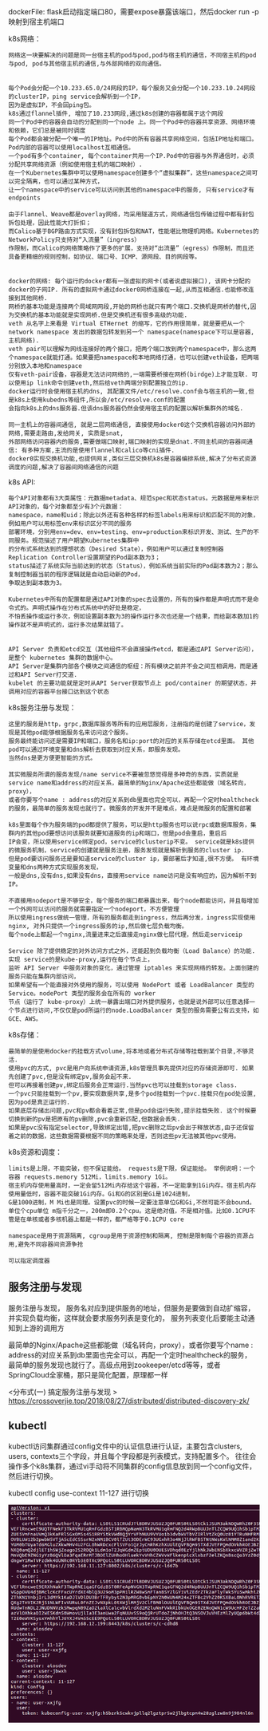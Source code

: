 dockerFile:
  flask启动指定端口80，需要expose暴露该端口，然后docker run -p映射到宿主机端口


k8s网络：
    
    网络这一块要解决的问题是同一台宿主机的pod与pod,pod与宿主机的通信，不同宿主机的pod与pod, pod与其他宿主机的通信,与外部网络的双向通信。
   
    
    每个Pod会分配一个10.233.65.0/24网段的IP，每个服务又会分配一个10.233.10.24网段的clusterIP，ping service会解析到一个IP，
    因为是虚拟IP，不会回ping包。     
    k8s通过flannel插件, 增加了10.233网段,通过k8s创建的容器都属于这个网段
    同一个Pod中的容器会自动的分配到同一个node 上。同一个Pod中的容器共享资源、网络环境和依赖，它们总是被同时调度
    每个Pod都会被分配一个唯一的IP地址。Pod中的所有容器共享网络空间，包括IP地址和端口。Pod内部的容器可以使用localhost互相通信。
    一个pod有多个container, 每个container共用一个IP.Pod中的容器与外界通信时，必须分配共享网络资源（例如使用宿主机的端口映射）.
    在一个Kubernetes集群中可以使用namespace创建多个“虚拟集群”，这些namespace之间可以完全隔离，也可以通过某种方式，
    让一个namespace中的service可以访问到其他的namespace中的服务, 只有service才有endpoints
    
    由于Flannel、Weave都是overlay网络，均采用隧道方式，网络通信包传输过程中都有封包拆包处理，因此性能大打折扣；
    而Calico基于BGP路由方式实现，没有封包拆包和NAT，性能堪比物理机网络。Kubernetes的NetworkPolicy只支持对“入流量”（ingress）
    作限制，而Calico的网络策略作了更多的扩展，支持对“出流量”（egress）作限制，而且还具备更精细的规则控制，如协议、端口号、ICMP、源网段、目的网段等。
    
    
    docker的网络: 每个运行的docker都有一张虚拟的网卡(或者说虚拟接口), 该网卡分配的docker的子网IP. 所有的虚拟网卡通过docker0网桥连接在一起,从而互相通信.也能修改连接到其他网桥.
    网桥的基本功能是连接两个局域网网段,开始的网桥也就只有两个端口.交换机是网桥的替代,因为交换机的基本功能就是实现网桥.但是交换机还有很多高级的功能.
    veth 从名字上来看是 Virtual ETHernet 的缩写，它的作用很简单，就是要把从一个 network namespace 发出的数据包转发到另一个 namespace(namespace下可以是容器,主机网络).
    veth pair可以理解为网线连接好的两个接口，把两个端口放到两个namespace中，那么这两个namespace就能打通。如果要把namespace和本地网络打通，也可以创建veth设备，把两端分别放入本地和namespace 
    仅有veth-pair设备，容器是无法访问网络的,一端需要桥接在网桥(birdge)上才能互联. 可以使用ip link命令创建veth,然后给veth两端分别配置独立的ip. 
    docker运行时会使用宿主机的dns, 其配置文件/etc/resolve.conf会与宿主机的一致,但是k8s上使用kubedns等组件,所以会/etc/resolve.conf的配置
    会指向k8s上的dns服务器.但该dns服务器仍然会使用宿主机的配置以解析集群外的域名.
    
    同一主机上的容器间通信, 就是二层网络通信, 直接使用docker0这个交换机容器访问外部的网络,需要走路由,发给网关, 实质是snat, 
    外部网络访问容器内的服务,需要做端口映射,端口映射的实现是dnat.不同主机间的容器间通信: 有多种方案,主流的是使用flannel和calico等cni插件.
    docker0实现交换机功能,也提供网关,类似三层交换机k8s是容器编排系统,解决了分布式资源调度的问题,解决了容器间网络通信的问题



k8s API:

    每个API对象都有3大类属性：元数据metadata、规范spec和状态status。元数据是用来标识API对象的，每个对象都至少有3个元数据：
    namespace，name和uid；除此以外还有各种各样的标签labels用来标识和匹配不同的对象，例如用户可以用标签env来标识区分不同的服务
    部署环境，分别用env=dev、env=testing、env=production来标识开发、测试、生产的不同服务。规范描述了用户期望Kubernetes集群中
    的分布式系统达到的理想状态（Desired State），例如用户可以通过复制控制器Replication Controller设置期望的Pod副本数为3；
    status描述了系统实际当前达到的状态（Status），例如系统当前实际的Pod副本数为2；那么复制控制器当前的程序逻辑就是自动启动新的Pod，
    争取达到副本数为3。
    
    Kubernetes中所有的配置都是通过API对象的spec去设置的，所有的操作都是声明式而不是命令式的。声明式操作在分布式系统中的好处是稳定，
    不怕丢操作或运行多次，例如设置副本数为3的操作运行多次也还是一个结果，而给副本数加1的操作就不是声明式的，运行多次结果就错了。
    
    
    API Server 负责和etcd交互（其他组件不会直接操作etcd，都是通过API Server访问），是整个 kubernetes 集群的数据中心。
    API Server是集群内部各个模块之间通信的枢纽：所有模块之前并不会之间互相调用，而是通过和API Server打交道.
    kubelet 的主要功能就是定时从API Server获取节点上 pod/container 的期望状态，并调用对应的容器平台接口达到这个状态

k8s服务注册与发现：
    
    这里的服务是http，grpc,数据库服务等所有的应用层服务，注册指的是创建了service，发现是其他pod能够根据服务名来访问这个服务。
    服务最终能访问还是需要IP和端口，服务名和ip:port的对应的关系存储在etcd里面。 其他pod可以通过环境变量和dns解析去获取到对应关系，即服务发现。
    当然dns是更方便更智能的方式。
    
    其实微服务所谓的服务发现/name service不要被忽悠觉得是多神奇的东西，实质就是service name和address的对应关系，最简单的Nginx/Apache这些都能做（域名转向，proxy），
    或者你要写个name : address的对应关系到db里面也完全可以，再配一个定时healthcheck的服务，最简单的服务发现也就行了。微服务的开发并不是难点，难点是微服务的配置和部署
    
    k8s里面每个作为服务端的pod都提供了服务，可以是http服务也可以说rpc或数据库服务，集群内的其他pod要想访问该服务就要知道服务的ip和端口，但是pod会重启，重启后
    IP会变，所以使用service绑定pod，service的clusterip不变。 service就是k8s提供的微服务机制，service的创建就是服务注册，服务发现就是解析到服务的cluster ip.
    但是pod要访问服务还是要知道service的cluster ip，要部署后才知道,很不方便。 有环境变量和dns两种方式实现服务发现，
    一般是dns,没有dns,如果没有dns，直接用service name访问是没有响应的，因为解析不到IP。
    
    不直接用nodeport是不够安全，每个服务的端口都暴露出来，每个node都能访问，并且每增加一个外网可以访问的服务就需要指定一个nodeport，不方便管理
    所以使用ingress做统一管理，所有的服务都走到ingress，然后再分发，ingress实现使用nginx, 对外只提供一个ingress服务的ip,然后做七层负载均衡。
    每个node上都起一个nginx,流量进来之后直接走nginx做七层代理，然后走serviceip
    
    Service 除了提供稳定的对外访问方式之外，还能起到负载均衡（Load Balance）的功能.实现 service的是kube-proxy,运行在每个节点上，
    监听 API Server 中服务对象的变化，通过管理 iptables 来实现网络的转发。上面创建的服务只能在集群内部访问，
    如果希望有一个能直接对外使用的服务，可以使用 NodePort 或者 LoadBalancer 类型的 Service。nodePort 类型的服务会在所有的 worker
    节点（运行了 kube-proxy）上统一暴露出端口对外提供服务，也就是说外部可以任意选择一个节点进行访问,不仅仅是pod所运行的node.LoadBalancer 类型的服务需要公有云支持，如GCE、AWS。 
    
    
    
k8s存储：

    最简单的是使用docker的挂载方式volume,将本地或者分布式存储等挂载到某个目录,不够灵活.
    使用pvc的方式, pvc是用户向系统申请资源,k8s管理员事先提供对应的存储资源即可. 如果先创建了pvc,但是没有绑定pv,服务会起不来.
    但可以再接着创建pv,绑定后服务会正常运行.当然pvc也可以挂载到storage class.
    一个pvc只能挂载到一个pv,要实现数据共享,是多个pod挂载到一个pvc.挂载只在pod处设置,因为pod是真正运行的.
    如果底层存储出问题,pvc和pv都会看着正常,但是pod会运行失败,提示挂载失败. 这个时候要切换到新的pv是把原有的pv删除,pvc会重新匹配,但数据会丢失.
    如果是pvc没有指定selector,导致绑定出错,把pvc删除之后pv会出于释放状态,由于还保留着之前的数据，这些数据需要根据不同的策略来处理，否则这些pv无法被其他pvc使用。


k8s资源和调度：

    limits是上限，不能突破，但不保证能给。 requests是下限，保证能给。 举例说明：一个容器 requests.memory 512Mi，limits.memory 1Gi。
    宿主机内存使用量高时，一定会留512Mi内存给这个容器，不一定能拿到1Gi内存。宿主机内存使用量低时，容器不能突破1Gi内存。Gi和G的区别是Gi是1024进制，
    G是1000进制，M Mi也是同理。设置pvc的时候一定要注意单位G和Gi,不然可能不会bound。
    单位个cpu单位 m指千分之一，200m即0.2个cpu。这是绝对值，不是相对值。比如0.1CPU不管是在单核或者多核机器上都是一样的，都严格等于0.1CPU core
    
    namespace是用于资源隔离, cgroup是用于资源控制和隔离, 控制是限制每个容器的资源占用,避免不同容器间资源争抢
    
    可以指定调度器 
    
    
## 服务注册与发现
服务注册与发现， 服务名对应到提供服务的地址，但服务是要做到自动扩缩容，并实现负载均衡，这样就会要求服务列表是变化的，
服务列表变化后要能主动通知到上游的调用方

最简单的Nginx/Apache这些都能做（域名转向，proxy），或者你要写个name : address的对应关系到db里面也完全可以，再配一个定时healthcheck的服务，
最简单的服务发现也就行了。高级点用到zookeeper/etcd等等，或者SpringCloud全家桶，那只是简化配置，原理都一样


<分布式(一) 搞定服务注册与发现 > https://crossoverjie.top/2018/08/27/distributed/distributed-discovery-zk/


## kubectl

kubectl访问集群通过config文件中的认证信息进行认证，主要包含clusters, users, contexts三个字段，并且每个字段都是列表模式，支持配置多个。
往往会操作多个k8s集群，通过vi手动将不同集群的config信息放到同一个config文件，然后进行切换。

kubectl config use-context 11-127   进行切换

![](./kubectl_config.bmp)